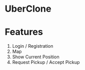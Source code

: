 # UberClone
# Features

  1. Login / Registration
  2. Map
  3. Show Current Position
  4. Request Pickup / Accept Pickup
